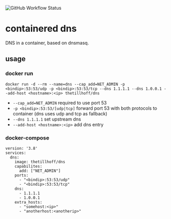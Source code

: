 ![GitHub Workflow Status](https://img.shields.io/github/workflow/status/tillhoff/containered-dns/Publish%20image%20to%20docker%20hub)

# containered dns
DNS in a container, based on dnsmasq.

## usage

### docker run

`docker run -d --rm --name=dns --cap_add=NET_ADMIN -p <bindip>:53:53/udp -p <bindip>:53:53/tcp --dns 1.1.1.1 --dns 1.0.0.1 --add-host <hostname>:<ip> thetillhoff/dns`

- `--cap_add=NET_ADMIN` required to use port 53
- `-p <bindip>:53:53/[udp|tcp]` forward port 53 with both protocols to container (dns uses udp and tcp as fallback)
- `--dns 1.1.1.1` set upstream dns
- `--add-host <hostname>:<ip>` add dns entry

### docker-compose
```
version: '3.8'
services:
  dns:
    image: thetillhoff/dns
    capabilites:
      add: ["NET_ADMIN"]
    ports:
      - "<bindip>:53:53/udp"
      - "<bindip>:53:53/tcp"
    dns:
      - 1.1.1.1
      - 1.0.0.1
    extra_hosts:
      - "somehost:<ip>"
      - "anotherhost:<anotherip>"
```
